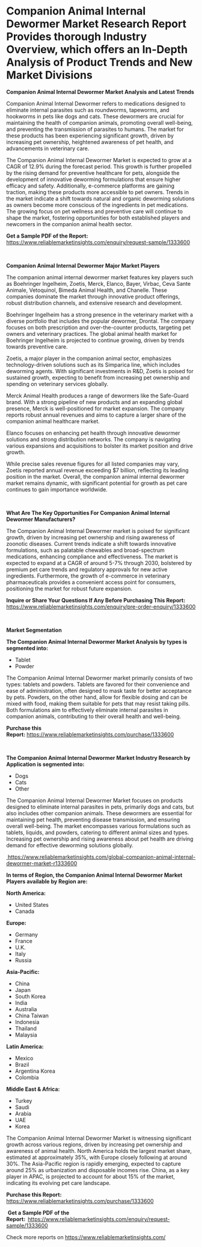 <p><h1>Companion Animal Internal Dewormer Market Research Report Provides thorough Industry Overview, which offers an In-Depth Analysis of Product Trends and New Market Divisions</h1></p><p><strong>Companion Animal Internal Dewormer Market Analysis and Latest Trends</strong></p>
<p><p>Companion Animal Internal Dewormer refers to medications designed to eliminate internal parasites such as roundworms, tapeworms, and hookworms in pets like dogs and cats. These dewormers are crucial for maintaining the health of companion animals, promoting overall well-being, and preventing the transmission of parasites to humans. The market for these products has been experiencing significant growth, driven by increasing pet ownership, heightened awareness of pet health, and advancements in veterinary care.</p><p>The Companion Animal Internal Dewormer Market is expected to grow at a CAGR of 12.9% during the forecast period. This growth is further propelled by the rising demand for preventive healthcare for pets, alongside the development of innovative deworming formulations that ensure higher efficacy and safety. Additionally, e-commerce platforms are gaining traction, making these products more accessible to pet owners. Trends in the market indicate a shift towards natural and organic deworming solutions as owners become more conscious of the ingredients in pet medications. The growing focus on pet wellness and preventive care will continue to shape the market, fostering opportunities for both established players and newcomers in the companion animal health sector.</p></p>
<p><strong>Get a Sample PDF of the Report:&nbsp;</strong> <a href="https://www.reliablemarketinsights.com/enquiry/request-sample/1333600?utm_campaign=2563&utm_medium=2&utm_source=Github&utm_content=ia&utm_term=24032025&utm_id=companion-animal-internal-dewormer">https://www.reliablemarketinsights.com/enquiry/request-sample/1333600</a></p>
<p>&nbsp;</p>
<p><strong>Companion Animal Internal Dewormer Major Market Players</strong></p>
<p><p>The companion animal internal dewormer market features key players such as Boehringer Ingelheim, Zoetis, Merck, Elanco, Bayer, Virbac, Ceva Sante Animale, Vetoquinol, Bimeda Animal Health, and Chanelle. These companies dominate the market through innovative product offerings, robust distribution channels, and extensive research and development.</p><p>Boehringer Ingelheim has a strong presence in the veterinary market with a diverse portfolio that includes the popular dewormer, Drontal. The company focuses on both prescription and over-the-counter products, targeting pet owners and veterinary practices. The global animal health market for Boehringer Ingelheim is projected to continue growing, driven by trends towards preventive care.</p><p>Zoetis, a major player in the companion animal sector, emphasizes technology-driven solutions such as its Simparica line, which includes deworming agents. With significant investments in R&D, Zoetis is poised for sustained growth, expecting to benefit from increasing pet ownership and spending on veterinary services globally.</p><p>Merck Animal Health produces a range of dewormers like the Safe-Guard brand. With a strong pipeline of new products and an expanding global presence, Merck is well-positioned for market expansion. The company reports robust annual revenues and aims to capture a larger share of the companion animal healthcare market.</p><p>Elanco focuses on enhancing pet health through innovative dewormer solutions and strong distribution networks. The company is navigating various expansions and acquisitions to bolster its market position and drive growth.</p><p>While precise sales revenue figures for all listed companies may vary, Zoetis reported annual revenue exceeding $7 billion, reflecting its leading position in the market. Overall, the companion animal internal dewormer market remains dynamic, with significant potential for growth as pet care continues to gain importance worldwide.</p></p>
<p>&nbsp;</p>
<p><strong>What Are The Key Opportunities For Companion Animal Internal Dewormer Manufacturers?</strong></p>
<p><p>The Companion Animal Internal Dewormer market is poised for significant growth, driven by increasing pet ownership and rising awareness of zoonotic diseases. Current trends indicate a shift towards innovative formulations, such as palatable chewables and broad-spectrum medications, enhancing compliance and effectiveness. The market is expected to expand at a CAGR of around 5-7% through 2030, bolstered by premium pet care trends and regulatory approvals for new active ingredients. Furthermore, the growth of e-commerce in veterinary pharmaceuticals provides a convenient access point for consumers, positioning the market for robust future expansion.</p></p>
<p><strong>Inquire or Share Your Questions If Any Before Purchasing This Report:</strong> <a href="https://www.reliablemarketinsights.com/enquiry/pre-order-enquiry/1333600?utm_campaign=2563&utm_medium=2&utm_source=Github&utm_content=ia&utm_term=24032025&utm_id=companion-animal-internal-dewormer">https://www.reliablemarketinsights.com/enquiry/pre-order-enquiry/1333600</a></p>
<p>&nbsp;</p>
<p><strong>Market Segmentation</strong></p>
<p><strong>The Companion Animal Internal Dewormer Market Analysis by types is segmented into:</strong></p>
<p><ul><li>Tablet</li><li>Powder</li></ul></p>
<p><p>The Companion Animal Internal Dewormer market primarily consists of two types: tablets and powders. Tablets are favored for their convenience and ease of administration, often designed to mask taste for better acceptance by pets. Powders, on the other hand, allow for flexible dosing and can be mixed with food, making them suitable for pets that may resist taking pills. Both formulations aim to effectively eliminate internal parasites in companion animals, contributing to their overall health and well-being.</p></p>
<p><strong>Purchase this Report:&nbsp;</strong><a href="https://www.reliablemarketinsights.com/purchase/1333600?utm_campaign=2563&utm_medium=2&utm_source=Github&utm_content=ia&utm_term=24032025&utm_id=companion-animal-internal-dewormer">https://www.reliablemarketinsights.com/purchase/1333600</a></p>
<p>&nbsp;</p>
<p><strong>The Companion Animal Internal Dewormer Market Industry Research by Application is segmented into:</strong></p>
<p><ul><li>Dogs</li><li>Cats</li><li>Other</li></ul></p>
<p><p>The Companion Animal Internal Dewormer Market focuses on products designed to eliminate internal parasites in pets, primarily dogs and cats, but also includes other companion animals. These dewormers are essential for maintaining pet health, preventing disease transmission, and ensuring overall well-being. The market encompasses various formulations such as tablets, liquids, and powders, catering to different animal sizes and types. Increasing pet ownership and rising awareness about pet health are driving demand for effective deworming solutions globally.</p></p>
<p><a href="https://www.reliablemarketinsights.com/global-companion-animal-internal-dewormer-market-r1333600?utm_campaign=2563&utm_medium=2&utm_source=Github&utm_content=ia&utm_term=24032025&utm_id=companion-animal-internal-dewormer">&nbsp;https://www.reliablemarketinsights.com/global-companion-animal-internal-dewormer-market-r1333600</a></p>
<p><strong>In terms of Region, the Companion Animal Internal Dewormer Market Players available by Region are:</strong></p>
<p>
    <p> <strong> North America: </strong>
        <ul>
            <li>United States</li>
            <li>Canada</li>
        </ul>
        </p> 
    <p> <strong> Europe: </strong>
        <ul>
            <li>Germany</li>
            <li>France</li>
            <li>U.K.</li>
            <li>Italy</li>
            <li>Russia</li>
        </ul>
        </p> 
    <p> <strong> Asia-Pacific: </strong>
        <ul>
            <li>China</li>
            <li>Japan</li>
            <li>South Korea</li>
            <li>India</li>
            <li>Australia</li>
            <li>China Taiwan</li>
            <li>Indonesia</li>
            <li>Thailand</li>
            <li>Malaysia</li>
        </ul>
        </p> 
    <p> <strong> Latin America: </strong>
        <ul>
            <li>Mexico</li>
            <li>Brazil</li>
            <li>Argentina Korea</li>
            <li>Colombia</li>
        </ul>
        </p> 
    <p> <strong> Middle East & Africa: </strong>
        <ul>
            <li>Turkey</li>
            <li>Saudi</li>
            <li>Arabia</li>
            <li>UAE</li>
            <li>Korea</li>
        </ul>
    </p>
    </p>
<p><p>The Companion Animal Internal Dewormer Market is witnessing significant growth across various regions, driven by increasing pet ownership and awareness of animal health. North America holds the largest market share, estimated at approximately 35%, with Europe closely following at around 30%. The Asia-Pacific region is rapidly emerging, expected to capture around 25% as urbanization and disposable incomes rise. China, as a key player in APAC, is projected to account for about 15% of the market, indicating its evolving pet care landscape.</p></p>
<p><strong>Purchase this Report: </strong><a href="https://www.reliablemarketinsights.com/purchase/1333600?utm_campaign=2563&utm_medium=2&utm_source=Github&utm_content=ia&utm_term=24032025&utm_id=companion-animal-internal-dewormer">https://www.reliablemarketinsights.com/purchase/1333600</a></p>
<p>&nbsp;<strong>Get a Sample PDF of the Report:&nbsp;&nbsp;</strong><a href="https://www.reliablemarketinsights.com/enquiry/request-sample/1333600?utm_campaign=2563&utm_medium=2&utm_source=Github&utm_content=ia&utm_term=24032025&utm_id=companion-animal-internal-dewormer">https://www.reliablemarketinsights.com/enquiry/request-sample/1333600</a></p>
<p><strong></strong></p>
<p>Check more reports on <a href="https://www.reliablemarketinsights.com/?utm_campaign=2563&utm_medium=2&utm_source=Github&utm_content=ia&utm_term=24032025&utm_id=companion-animal-internal-dewormer">https://www.reliablemarketinsights.com/</a></p>